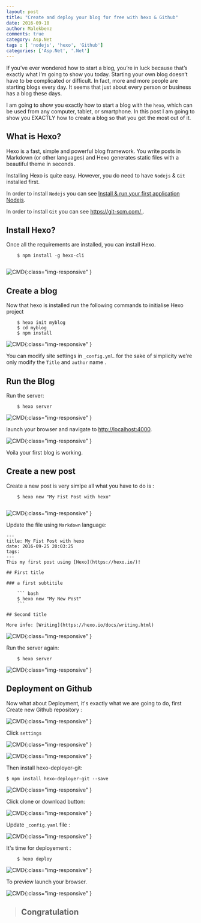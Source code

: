 ```yaml
---
layout: post
title: "Create and deploy your blog for free with hexo & Github"
date: 2016-09-10
author: Malekbenz
comments: true
category: Asp.Net
tags : [ 'nodejs', 'hexo', 'Github']
categories: ['Asp.Net', '.Net']
---
```


If you’ve ever wondered how to start a blog, you’re in luck because that’s exactly what I’m going to show you today. Starting your own blog doesn’t have to be complicated or difficult. In fact, more and more people are starting blogs every day. It seems that just about every person or business has 
a blog these days.

I am going to show you exactly how to start a blog with the `hexo`, which can be used from any computer, tablet, or smartphone. In this post  I am going to show you EXACTLY how to create a blog so that you get the most out of it.


## What is Hexo? 

Hexo is a fast, simple and powerful blog framework. You write posts in Markdown (or other languages) and Hexo generates static files with a beautiful theme in seconds.

Installing Hexo is quite easy. However, you do need to have `Nodejs` & `Git` installed first.

In order to install `Nodejs` you can see [Install & run your first application Nodejs](/blog/2015/12/22/install-run-your-first-application-nodejs).

In order to install `Git` you can see [https://git-scm.com/ ](https://git-scm.com/).

## Install Hexo? 

Once all the requirements are installed, you can install Hexo.

```
    $ npm install -g hexo-cli
     
```


![CMD](/images/hexo/hexo-version.png){:class="img-responsive" }

## Create a blog

Now that hexo is installed run the following commands to initialise Hexo project  

```
    $ hexo init myblog
    $ cd myblog
    $ npm install
```

![CMD](/images/hexo/hexo-project.png){:class="img-responsive" }

You can modify site settings in `_config.yml`. for the sake of simplicity we're only modify the `Title` and `author` name .

## Run the Blog 

Run the server:  

```
    $ hexo server     
```

![CMD](/images/hexo/hexo-server.png){:class="img-responsive" }

launch your browser and navigate to  [http://localhost:4000](http://localhost:4000/).

![CMD](/images/hexo/hexo-preview.png){:class="img-responsive" }

Voila your first blog is working.

## Create a new post

Create a new post is very simlpe all what you have to do is :

```
    $ hexo new "My Fist Post with hexo"
 
```

![CMD](/images/hexo/hexo-create-post.png){:class="img-responsive" }

Update the file using `Markdown` language:

```
---
title: My Fist Post with hexo
date: 2016-09-25 20:03:25
tags:
---
This my first post using [Hexo](https://hexo.io/)! 

## First title

### a first subtitile 

    ``` bash
    $ hexo new "My New Post"
    ```

## Second title

More info: [Writing](https://hexo.io/docs/writing.html)

```
 
![CMD](/images/hexo/hexo-content-post.png){:class="img-responsive" }

Run the server again:  

```
    $ hexo server     
```

![CMD](/images/hexo/hexo-preview1.png){:class="img-responsive" }

## Deployment on Github

Now what about Deployment, it's exactly what we are going to do, first  Create new Github repository :

![CMD](/images/hexo/hexo-git-project.png){:class="img-responsive" }

Click `settings` 

![CMD](/images/hexo/hexo-git-project-prop.png){:class="img-responsive" }


![CMD](/images/hexo/hexo-git-pages.png){:class="img-responsive" }

Then install hexo-deployer-git: 

```
$ npm install hexo-deployer-git --save

```

![CMD](/images/hexo/hexo-deployer-git.png){:class="img-responsive" }

Click clone or download button:

![CMD](/images/hexo/hexo-git-clone.png){:class="img-responsive" }

Update `_config.yaml` file :

![CMD](/images/hexo/hexo-git-config.yaml.png){:class="img-responsive" }

It's time for deployement : 

```
    $ hexo deploy

```
![CMD](/images/hexo/hexo-deployer.png){:class="img-responsive" }

To preview launch your browser.

![CMD](/images/hexo/hexo-preview-web.png){:class="img-responsive" }


>
> ## Congratulation
>